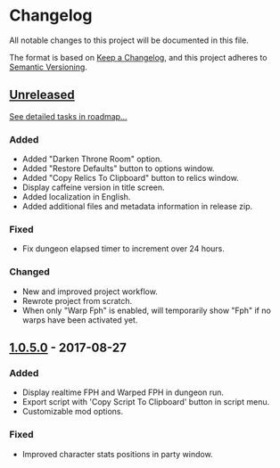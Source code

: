 # Changelog
All notable changes to this project will be documented in this file.

The format is based on [Keep a Changelog](https://keepachangelog.com/en/1.0.0/),
and this project adheres to [Semantic Versioning](https://semver.org/spec/v2.0.0.html).

## [Unreleased]
[See detailed tasks in roadmap...](https://github.com/Shilo/SD2-Caffeine-Mod/projects/1)

### Added
- Added "Darken Throne Room" option.
- Added "Restore Defaults" button to options window.
- Added "Copy Relics To Clipboard" button to relics window.
- Display caffeine version in title screen.
- Added localization in English.
- Added additional files and metadata information in release zip.

### Fixed
- Fix dungeon elapsed timer to increment over 24 hours.

### Changed
- New and improved project workflow.
- Rewrote project from scratch.
- When only "Warp Fph" is enabled, will temporarily show "Fph" if no warps have been activated yet.

## [1.0.5.0] - 2017-08-27
### Added
- Display realtime FPH and Warped FPH in dungeon run.
- Export script with 'Copy Script To Clipboard' button in script menu.
- Customizable mod options.

### Fixed
- Improved character stats positions in party window.

[Unreleased]: https://github.com/Shilo/SD2-Caffeine-Mod/compare/v1.0.5.0...HEAD
[1.0.5.0]: https://github.com/Shilo/SD2-Caffeine-Mod/releases/tag/v1.0.5.0
